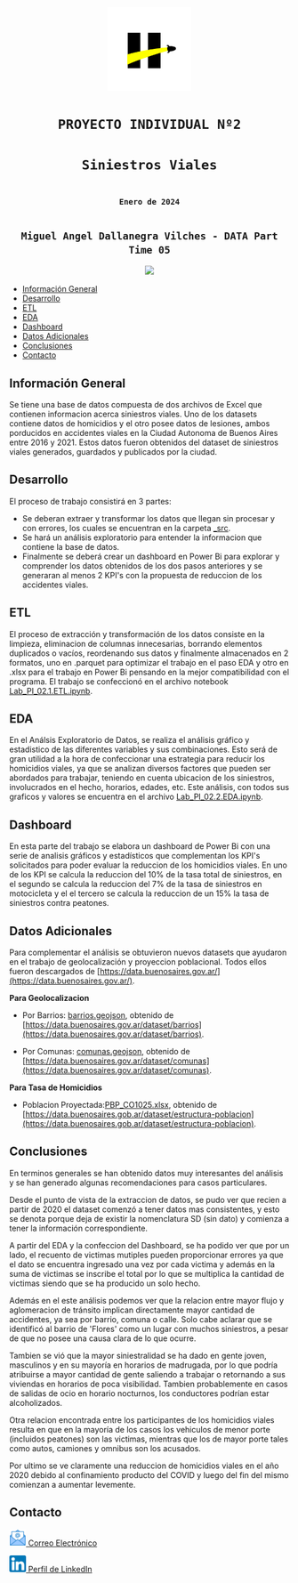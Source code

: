 <!DOCTYPE html>
<html lang="en">
<head>
    <meta charset="UTF-8">
</head>
<body>

<p align='center'>
<img src="_pics/LogoBannerHenryBlack.png" alt="Logo Henry" height="150">
<p>

# <h1 align=center> **`PROYECTO INDIVIDUAL Nº2`**</h1> <!-- omit in toc --> 

# <h1 align=center>**`Siniestros Viales`**</h1> <!-- omit in toc --> 

# <h3 align=center>**` Enero de 2024 `**</h2> <!-- omit in toc --> 

# <h2 align=center>**` Miguel Angel Dallanegra Vilches - DATA Part Time 05 `** </h2> <!-- omit in toc --> 

<p align='center'>
<img src = 'https://static.lajornadaestadodemexico.com/wp-content/uploads/2022/08/Siniestros-viales.jpg' height = 500>
<p>


- [Información General](#información-general)
- [Desarrollo](#desarrollo)
- [ETL](#etl)
- [EDA](#eda)
- [Dashboard](#dashboard)
- [Datos Adicionales](#datos-adicionales)
- [Conclusiones](#conclusiones)
- [Contacto](#contacto)

## Información General

Se tiene una base de datos compuesta de dos archivos de Excel que contienen informacion acerca siniestros viales. Uno de los datasets contiene datos de homicidios y el otro posee datos de lesiones, ambos porducidos en accidentes viales en la Ciudad Autonoma de Buenos Aires entre 2016 y 2021. Estos datos fueron obtenidos del dataset de siniestros viales generados, guardados y publicados por la ciudad.

## Desarrollo

El proceso de trabajo consistirá en 3 partes:

- Se deberan extraer y transformar los datos que llegan sin procesar y con errores, los cuales se encuentran en la carpeta [_src](https://github.com/mdallanegra/LAB_PI_02/tree/main/_src).
- Se hará un análisis exploratorio para entender la informacion que contiene la base de datos.
- Finalmente se deberá crear un dashboard en Power Bi para explorar y comprender los datos obtenidos de los dos pasos anteriores y se generaran al menos 2 KPI's con la propuesta de reduccion de los accidentes viales.

## ETL

El proceso de extracción y transformación de los datos consiste en la limpieza, eliminacion de columnas innecesarias, borrando elementos duplicados o vacíos, reordenando sus datos y finalmente almacenados en 2 formatos, uno en .parquet para optimizar el trabajo en el paso EDA y otro en .xlsx para el trabajo en Power Bi pensando en la mejor compatibilidad con el programa.  El trabajo se confeccionó en el archivo notebook [Lab_PI_02.1.ETL.ipynb](https://github.com/mdallanegra/LAB_PI_02/blob/main/Lab_PI_02.1.ETL.ipynb). 

## EDA

En el Análsis Exploratorio de Datos, se realiza el análisis gráfico y estadistico de las diferentes variables y sus combinaciones. Esto será de gran utilidad a la hora de confeccionar una estrategia para reducir los homicidios viales, ya que se analizan diversos factores que pueden ser abordados para trabajar, teniendo en cuenta ubicacion de los siniestros, involucrados en el hecho, horarios, edades, etc.
Este análisis, con todos sus graficos y valores se encuentra en el archivo [Lab_PI_02.2.EDA.ipynb](https://github.com/mdallanegra/LAB_PI_02/blob/main/Lab_PI_02.2.EDA.ipynb).

## Dashboard

En esta parte del trabajo se elabora un dashboard de Power Bi con una serie de analisis gráficos y estadísticos que complementan los KPI's solicitados para poder evaluar la reduccion de los homicidios viales. En uno de los KPI se calcula la reduccion del 10% de la tasa total de siniestros, en el segundo se calcula la reduccion del 7% de la tasa de siniestros en motocicleta y el el tercero se calcula la reduccion de un 15% la tasa de siniestros contra peatones.

## Datos Adicionales

Para complementar el análisis se obtuvieron nuevos datasets que ayudaron en el trabajo de geolocalización y proyeccion poblacional. Todos ellos fueron descargados de [https://data.buenosaires.gov.ar/](https://data.buenosaires.gov.ar/).


__Para Geolocalizacion__
  - Por Barrios: [barrios.geojson](https://github.com/mdallanegra/LAB_PI_02/blob/main/_data/barrios.geojson), obtenido de [https://data.buenosaires.gov.ar/dataset/barrios](https://data.buenosaires.gov.ar/dataset/barrios).

  - Por Comunas: [comunas.geojson](https://github.com/mdallanegra/LAB_PI_02/blob/main/_data/comunas.geojson), obtenido de [https://data.buenosaires.gov.ar/dataset/comunas](https://data.buenosaires.gov.ar/dataset/comunas).

__Para Tasa de Homicidios__
  - Poblacion Proyectada:[PBP_CO1025.xlsx](https://github.com/mdallanegra/LAB_PI_02/blob/main/_data/PBP_CO1025.xlsx), obtenido de [https://data.buenosaires.gob.ar/dataset/estructura-poblacion](https://data.buenosaires.gob.ar/dataset/estructura-poblacion).

## Conclusiones

En terminos generales se han obtenido datos muy interesantes del análisis y se han generado algunas recomendaciones para casos particulares. 

Desde el punto de vista de la extraccion de datos, se pudo ver que recien a partir de 2020 el dataset comenzó a tener datos mas consistentes, y esto se denota porque deja de existir la nomenclatura SD (sin dato) y comienza a tener la información correspondiente. 

A partir del EDA y la confeccion del Dashboard, se ha podido ver que por un lado, el recuento de victimas mutiples pueden proporcionar errores ya que el dato se encuentra ingresado una vez por cada victima y además en la suma de victimas se inscribe el total por lo que se multiplica la cantidad de victimas siendo que se ha producido un solo hecho.

Además en el este análisis podemos ver que la relacion entre mayor flujo y aglomeracion de tránsito implican directamente mayor cantidad de accidentes, ya sea por barrio, comuna o calle. Solo cabe aclarar que se identificó al barrio de 'Flores' como un lugar con muchos siniestros, a pesar de que no posee una causa clara de lo que ocurre.

Tambien se vió que la mayor siniestralidad se ha dado en gente joven, masculinos y en su mayoría en horarios de madrugada, por lo que podría atribuirse a mayor cantidad de gente saliendo a trabajar o retornando a sus viviendas en horarios de poca visibilidad. Tambien probablemente en casos de salidas de ocio en horario nocturnos, los conductores podrían estar alcoholizados. 

Otra relacion encontrada entre los participantes de los homicidios viales resulta en que en la mayoría de los casos los vehiculos de menor porte (incluidos peatones) son las victimas, mientras que los de mayor porte tales como autos, camiones y omnibus son los acusados.

Por ultimo se ve claramente una reduccion de homicidios viales en el año 2020 debido al confinamiento producto del COVID y luego del fin del mismo comienzan a aumentar levemente.

## Contacto

<p align="left">
<img src="_pics/mail.icns"  height=30><a href="mailto:mdallanegra@icloud.com" class="text-link-next-to-icon"> Correo Electrónico</a>
</p>
<p align="left">
<img src="_pics/linkedin.icns"  height=30><a href="https://www.linkedin.com/in/miguel-angel-dallanegra-vilches-b419b19b/" class="text-link-next-to-icon"> Perfil de LinkedIn</a>
</p>

</body>
</html>